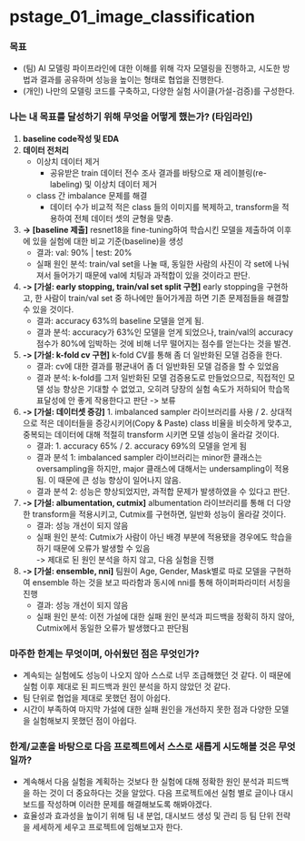 # pstage_01_image_classification

### 목표	
- (팀) AI 모델링 파이프라인에 대한 이해를 위해 각자 모델링을 진행하고, 시도한 방법과 결과를 공유하며 성능을 높이는 형태로 협업을 진행한다.
- (개인) 나만의 모델링 코드를 구축하고, 다양한 실험 사이클(가설-검증)를 구성한다.

### 나는 내 목표를 달성하기 위해 무엇을 어떻게 했는가? (타임라인)
1. **baseline code작성 및 EDA**
2. **데이터 전처리**
    - 이상치 데이터 제거
        - 공유받은 train 데이터 전수 조사 결과를 바탕으로 재 레이블링(re-labeling) 및 이상치 데이터 제거
    - class 간 imbalance 문제를 해결
        - 데이터 수가 비교적 적은 class 들의 이미지를 복제하고, transform을 적용하여 전체 데이터 셋의 균형을 맞춤.
3.  **-> [baseline 제출]** resnet18을 fine-tuning하여 학습시킨 모델을 제출하여 이후에 있을 실험에 대한 비교 기준(baseline)을 생성
    - 결과: <accuracy> val: 90% | test: 20%
    - 실패 원인 분석: train/val set을 나눌 때, 동일한 사람의 사진이 각 set에 나눠져서 들어가기 때문에 val에 치팅과 과적합이 있을 것이라고 판단.
4. **-> [가설: early stopping, train/val set split 구현]** early stopping을 구현하고, 한 사람이 train/val set 중 하나에만 들어가게끔 하면 기존 문제점들을 해결할 수 있을 것이다.
    - 결과: accuracy 63%의 baseline 모델을 얻게 됨. 
    - 결과 분석: accuracy가 63%인 모델을 얻게 되었으나, train/val의 accuracy 점수가 80%에 임박하는 것에 비해 너무 떨어지는 점수를 얻는다는 것을 발견.
5. **-> [가설: k-fold cv 구현]** k-fold CV를 통해 좀 더 일반화된 모델 검증을 한다.
    - 결과: cv에 대한 결과를 평균내어 좀 더 일반화된 모델 검증을 할 수 있었음
    - 결과 분석: k-fold를 그저 일반화된 모델 검증용도로 만들었으므로, 직접적인 모델 성능 향상은 기대할 수 없었고, 오히려 당장의 실험 속도가 저하되어 학습목표달성에 안 좋게 작용한다고 판단 -> 보류
6. **-> [가설: 데이터셋 증강]** 1. imbalanced sampler 라이브러리를 사용 / 2. 상대적으로 적은 데이터들을 증강시키어(Copy & Paste) class 비율을 비슷하게 맞추고, 중복되는 데이터에 대해 적절히 transform 시키면 모델 성능이 올라갈 것이다.
    - 결과: 1. accuracy 65% / 2. accuracy 69%의 모델을 얻게 됨
    - 결과 분석 1: imbalanced sampler 라이브러리는 minor한 클래스는 oversampling을 하지만, major 클래스에 대해서는 undersampling이 적용됨. 이 때문에 큰 성능 향상이 일어나지 않음.
    - 결과 분석 2: 성능은 향상되었지만, 과적합 문제가 발생하였을 수 있다고 판단.
7. **-> [가설: albumentation, cutmix]** albumentation 라이브러리를 통해  더 다양한 transform을 적용시키고, Cutmix를 구현하면, 일반화 성능이 올라갈 것이다.
    - 결과: 성능 개선이 되지 않음
    - 실패 원인 분석: Cutmix가 사람이 아닌 배경 부분에 적용됐을 경우에도 학습을 하기 때문에 오류가 발생할 수 있음  
-> 제대로 된 원인 분석을 하지 않고, 다음 실험을 진행
8. **-> [가설: ensemble, nni]** 팀원이 Age, Gender, Mask별로 따로 모델을 구현하여 ensemble 하는 것을 보고 따라함과 동시에 nni를 통해 하이퍼파라미터 서칭을 진행
    - 결과: 성능 개선이 되지 않음
    - 실패 원인 분석: 이전 가설에 대한 실패 원인 분석과 피드백을 정확히 하지 않아, Cutmix에서 동일한 오류가 발생했다고 판단됨
  
### 마주한 한계는 무엇이며, 아쉬웠던 점은 무엇인가?
- 계속되는 실험에도 성능이 나오지 않아 스스로 너무 조급해했던 것 같다. 이 때문에 실험 이후 제대로 된 피드백과 원인 분석을 하지 않았던 것 같다.
- 팀 단위로 협업을 제대로 못했던 점이 아쉽다. 
- 시간이 부족하여 마지막 가설에 대한 실패 원인을 개선하지 못한 점과 다양한 모델을 실험해보지 못했던 점이 아쉽다.
### 한계/교훈을 바탕으로 다음 프로젝트에서 스스로 새롭게 시도해볼 것은 무엇일까?
- 계속해서 다음 실험을 계획하는 것보다 한 실험에 대해 정확한 원인 분석과 피드백을 하는 것이 더 중요하다는 것을 알았다. 다음 프로젝트에선 실험 별로 글이나 대시보드를 작성하며 이러한 문제를 해결해보도록 해봐야겠다.
- 효율성과 효과성을 높이기 위해 팀 내 분업, 대시보드 생성 및 관리 등 팀 단위 전략을 세세하게 세우고 프로젝트에 임해보고자 한다.
